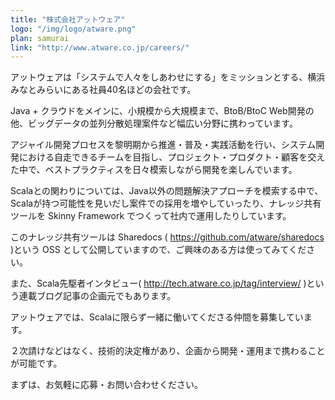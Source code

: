 ```yaml
---
title: "株式会社アットウェア"
logo: "/img/logo/atware.png"
plan: samurai
link: "http://www.atware.co.jp/careers/"
---
```

アットウェアは「システムで人々をしあわせにする」をミッションとする、横浜みなとみらいにある社員40名ほどの会社です。

Java + クラウドをメインに、小規模から大規模まで、BtoB/BtoC Web開発の他、ビッグデータの並列分散処理案件など幅広い分野に携わっています。

アジャイル開発プロセスを黎明期から推進・普及・実践活動を行い、システム開発における自走できるチームを目指し、プロジェクト・プロダクト・顧客を交えた中で、ベストプラクティスを日々模索しながら開発を楽しんでいます。


Scalaとの関わりについては、Java以外の問題解決アプローチを模索する中で、Scalaが持つ可能性を見いだし案件での採用を増やしていったり、ナレッジ共有ツールを
Skinny Framework でつくって社内で運用したりしています。

このナレッジ共有ツールは Sharedocs ( <https://github.com/atware/sharedocs> )という OSS
として公開していますので、ご興味のある方は使ってみてください。

また、Scala先駆者インタビュー( <http://tech.atware.co.jp/tag/interview/>
)という連載ブログ記事の企画元でもあります。


アットウェアでは、Scalaに限らず一緒に働いてくださる仲間を募集しています。

２次請けなどはなく、技術的決定権があり、企画から開発・運用まで携わることが可能です。

まずは、お気軽に応募・お問い合わせください。